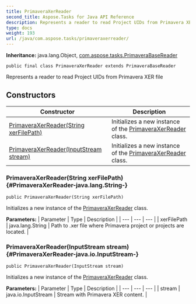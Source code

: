 ```yaml
---
title: PrimaveraXerReader
second_title: Aspose.Tasks for Java API Reference
description: Represents a reader to read Project UIDs from Primavera XER file
type: docs
weight: 193
url: /java/com.aspose.tasks/primaveraxerreader/
---
```


**Inheritance:**
java.lang.Object, [com.aspose.tasks.PrimaveraBaseReader](../../com.aspose.tasks/primaverabasereader)
```
public final class PrimaveraXerReader extends PrimaveraBaseReader
```

Represents a reader to read Project UIDs from Primavera XER file
## Constructors

| Constructor | Description |
| --- | --- |
| [PrimaveraXerReader(String xerFilePath)](#PrimaveraXerReader-java.lang.String-) | Initializes a new instance of the [PrimaveraXerReader](../../com.aspose.tasks/primaveraxerreader) class. |
| [PrimaveraXerReader(InputStream stream)](#PrimaveraXerReader-java.io.InputStream-) | Initializes a new instance of the [PrimaveraXerReader](../../com.aspose.tasks/primaveraxerreader) class. |
### PrimaveraXerReader(String xerFilePath) {#PrimaveraXerReader-java.lang.String-}
```
public PrimaveraXerReader(String xerFilePath)
```


Initializes a new instance of the [PrimaveraXerReader](../../com.aspose.tasks/primaveraxerreader) class.

**Parameters:**
| Parameter | Type | Description |
| --- | --- | --- |
| xerFilePath | java.lang.String | Path to .xer file where Primavera project or projects are located. |

### PrimaveraXerReader(InputStream stream) {#PrimaveraXerReader-java.io.InputStream-}
```
public PrimaveraXerReader(InputStream stream)
```


Initializes a new instance of the [PrimaveraXerReader](../../com.aspose.tasks/primaveraxerreader) class.

**Parameters:**
| Parameter | Type | Description |
| --- | --- | --- |
| stream | java.io.InputStream | Stream with Primavera XER content. |

